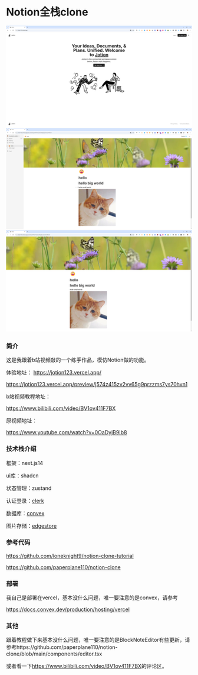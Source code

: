 # Notion全栈clone

![](snapshot/Snipaste_2024-09-12_21-06-32.png)
![](snapshot/Snipaste_2024-09-12_21-05-44.png)
![](snapshot/Snipaste_2024-09-12_21-50-32.png)

### 简介

这是我跟着b站视频敲的一个练手作品，模仿Notion做的功能。

体验地址：
https://jotion123.vercel.app/

https://jotion123.vercel.app/preview/j574z415zv2vv65g9przzms7ys70hvn1

b站视频教程地址：

https://www.bilibili.com/video/BV1ov411F7BX

原视频地址：

https://www.youtube.com/watch?v=0OaDyjB9Ib8

### 技术栈介绍

框架：next.js14

ui库：shadcn

状态管理：zustand

认证登录：[clerk](https://clerk.com/)

数据库：[convex](https://www.convex.dev/)

图片存储：[edgestore](https://edgestore.dev/)

### 参考代码

https://github.com/loneknight9/notion-clone-tutorial

https://github.com/paperplane110/notion-clone

### 部署

我自己是部署在vercel，基本没什么问题，唯一要注意的是convex，请参考

https://docs.convex.dev/production/hosting/vercel

### 其他

跟着教程做下来基本没什么问题，唯一要注意的是BlockNoteEditor有些更新，请参考https://github.com/paperplane110/notion-clone/blob/main/components/editor.tsx

或者看一下<https://www.bilibili.com/video/BV1ov411F7BX>的评论区。